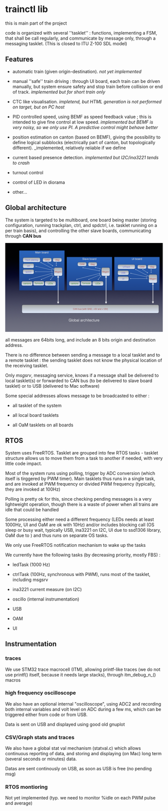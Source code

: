 #  trainctl lib

this is main part of the project

code is organized with several ''tasklet''  : functions, implementing a FSM, that shall be call regularly, and
communicate by message only, through a messaging  tasklet.
(This is closed to ITU Z-100 SDL model)

## Features

- automatic train (given origin-destination). _not yet implemented_

- manual ''safe'' train driving : through UI board, each train can be driven manually, but system
ensure safety and stop train before collision or end of track. _implemented but for short train only_

- CTC like visualisation. _impletend, but HTML generation is not performed on target, but on PC host_

- PID controlled speed, using BEMF as speed feedback value ; this is intended to give fine control at low speed. _implemented but BEMF is very noisy, so we only use PI. A predictive control might behave better_

- position estimation on canton (based on BEMF), giving the possibility to define logical subblocks (electrically part of canton, but topologically different). _implemented, relatively reiiable if we define 

- current based presence detection. _implemented but I2C/ina3221 tends to crash_

- turnout control

- control of LED in diorama

- other...

## Global architecture

The system is targeted to be multiboard, one board being master (storing configuration, running trackplan, ctrl, and spdctrl, i.e. tasklet running on a per train basis), and controlling the other slave boards, communicating through **CAN bus**


![global architecture](img/garch.001.png "global architecture")

all messages are 64bits long, and include an 8 bits origin and destination address.

There is no difference between sending a message to a local tasklet and to a remote tasklet : the sending tasklet does not know the physical location of the receiving tasklet.

Only *msgsrv*, messaging service, knows if a message shall be delivered to local tasklet(s) or forwarded to CAN bus (to be delivered to slave board tasklet) or to USB (delivered to Mac software)

Some special addresses allows message to be broadcasted to either :

- all tasklet of the system

- all local board tasklets

- all OaM tasklets on all boards


## RTOS

System uses FreeRTOS. Tasklet are grouped into few RTOS tasks - tasklet structure allows us to move them from a task to another if needed, with very little code impact.

Most of the system runs using polling, trigger by ADC conversion (which itself is tirggered by PWM timer). Main tasklets thus runs in a single task, and are invoked at PWM frequency or divided PWM frequency (typically, they are invoked at 100Hz)

Polling is pretty ok for this, since checking pending messages is a very lightweight operation,  though there is a waste of power when all trains are idle that could be handled

Some processing either need a different frequency (LEDs needs at least 1000Hz, UI and OaM are ok with 10Hz) and/or includes blocking call (OS sleep or busy wait, typically USB, ina3221 on I2C, UI due to ssd1306 library, OaM due to ) and thus runs on separate OS tasks.

We only use FreeRTOS notification mechanism to wake up the tasks

We currently have the following tasks (by decreasing priority, mostly FBS) :

- ledTask (1000 Hz)

- ctrlTask (100Hz, synchronous with PWM), runs most of the tasklet, including msgsrv

- ina3221 current measure (on I2C)

- oscillo (internal instrumentation)

- USB

- OAM

- UI


## Instrumentation

### traces

We use STM32 trace macrocell (ITM), allowing printf-like traces (we do not use printf() itself, because it needs large stacks), through itm_debug_n_() macros

### high frequency oscilloscope
We also have an optional internal "oscilloscope", using ADC2 and recording both internal variables and volt level on ADC during a few ms, which can be triggered either from code or from USB.

Data is sent on USB and displayed using good old gnuplot

### CSV/Graph stats and traces

We also have a global stat  val mechanism (statval.c) which allows continuous reporting of data, and storing and displaying (on Mac) long term (several seconds or minutes) data.

Datas are sent continously on USB, as soon as USB is free (no pending msg)

### RTOS montioring

Not yet implemented (typ. we need to monitor %idle on each PWM pulse and average)

